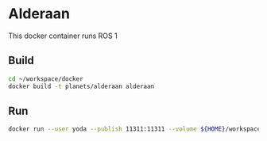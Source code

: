 # Alderaan
This docker container runs ROS 1

## Build
```bash
cd ~/workspace/docker
docker build -t planets/alderaan alderaan
```

## Run
```bash
docker run --user yoda --publish 11311:11311 --volume ${HOME}/workspace:/home/leia/workspace -h dagobah -it planets/dagobah bash
```
